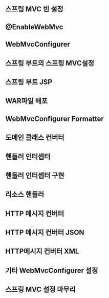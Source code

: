 ## 스프링 MVC 빈 설정

## @EnableWebMvc

## WebMvcConfigurer

## 스프링 부트의 스프링 MVC설정

## 스프링 부트 JSP

## WAR파일 배포

## WebMvcConfigurer Formatter

## 도메인 클래스 컨버터

## 핸들러 인터셉터

## 핸들러 인터셉터 구현

## 리소스 핸들러

## HTTP 메시지 컨버터

## HTTP 메시지 컨버터 JSON

## HTTP메시지 컨버터 XML

## 기타 WebMvcConfigurer 설정

## 스프링 MVC 설정 마무리

